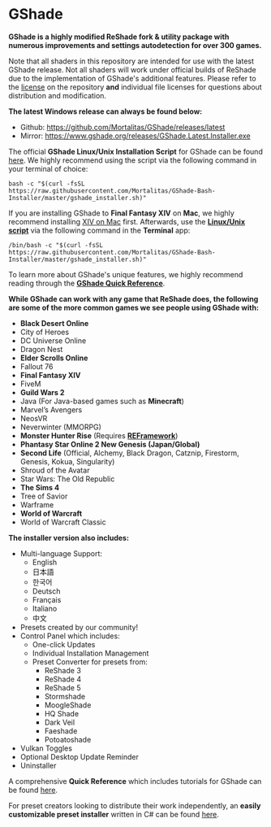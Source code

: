 # GShade
**GShade is a highly modified ReShade fork & utility package with numerous improvements and settings autodetection for over 300 games.** 

Note that all shaders in this repository are intended for use with the latest GShade release. Not all shaders will work under official builds of ReShade due to the implementation of GShade's additional features. Please refer to the [license](https://github.com/Mortalitas/GShade/blob/master/LICENSE.md) on the repository **and** individual file licenses for questions about distribution and modification.

**The latest Windows release can always be found below:**
* Github: https://github.com/Mortalitas/GShade/releases/latest
* Mirror: https://www.gshade.org/releases/GShade.Latest.Installer.exe

The official **GShade Linux/Unix Installation Script** for GShade can be found [here](https://github.com/Mortalitas/GShade-Bash-Installer). We highly recommend using the script via the following command in your terminal of choice:
```
bash -c "$(curl -fsSL https://raw.githubusercontent.com/Mortalitas/GShade-Bash-Installer/master/gshade_installer.sh)"
```

If you are installing GShade to **Final Fantasy XIV** on **Mac**, we highly recommend installing [XIV on Mac](https://www.xivmac.com) first. Afterwards, use the **[Linux/Unix script](https://www.gshade.org/releases/gshade_installer.sh)** via the following command in the **Terminal** app:
```
/bin/bash -c "$(curl -fsSL https://raw.githubusercontent.com/Mortalitas/GShade-Bash-Installer/master/gshade_installer.sh)"
```

To learn more about GShade's unique features, we highly recommend reading through the **[GShade Quick Reference](https://drive.google.com/file/d/1YKbxcVDPwJkSzkFB9I0ERGsQEHvoh3P9)**.

**While GShade can work with any game that ReShade does, the following are some of the more common games we see people using GShade with:**
* **Black Desert Online**
* City of Heroes
* DC Universe Online
* Dragon Nest
* **Elder Scrolls Online**
* Fallout 76
* **Final Fantasy XIV**
* FiveM
* **Guild Wars 2**
* Java (For Java-based games such as **Minecraft**)
* Marvel’s Avengers
* NeosVR
* Neverwinter (MMORPG)
* **Monster Hunter Rise** (Requires [**REFramework**](https://github.com/praydog/REFramework))
* **Phantasy Star Online 2 New Genesis (Japan/Global)**
* **Second Life** (Official, Alchemy, Black Dragon, Catznip, Firestorm, Genesis, Kokua, Singularity)
* Shroud of the Avatar
* Star Wars: The Old Republic
* **The Sims 4**
* Tree of Savior
* Warframe
* **World of Warcraft**
* World of Warcraft Classic

**The installer version also includes:**
* Multi-language Support:
  * English
  * 日本語
  * 한국어
  * Deutsch
  * Français
  * Italiano
  * 中文
* Presets created by our community!
* Control Panel which includes:
  * One-click Updates
  * Individual Installation Management
  * Preset Converter for presets from:
    * ReShade 3
    * ReShade 4
    * ReShade 5
    * Stormshade
    * MoogleShade
    * HQ Shade
    * Dark Veil
    * Faeshade
    * Potoatoshade
* Vulkan Toggles
* Optional Desktop Update Reminder
* Uninstaller

A comprehensive **Quick Reference** which includes tutorials for GShade can be found [here](https://drive.google.com/file/d/1YKbxcVDPwJkSzkFB9I0ERGsQEHvoh3P9).

For preset creators looking to distribute their work independently, an **easily customizable preset installer** written in C# can be found [here](https://github.com/Mortalitas/GShade-Preset-Installer). 
